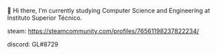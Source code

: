 👋 Hi there, I’m currently studying Computer Science and Engineering at Instituto Superior Técnico.

steam: https://steamcommunity.com/profiles/76561198237822234/

discord: GL#8729
<!---
GLima727/GLima727 is a ✨ special ✨ repository because its `README.md` (this file) appears on your GitHub profile.
You can click the Preview link to take a look at your changes.
--->


